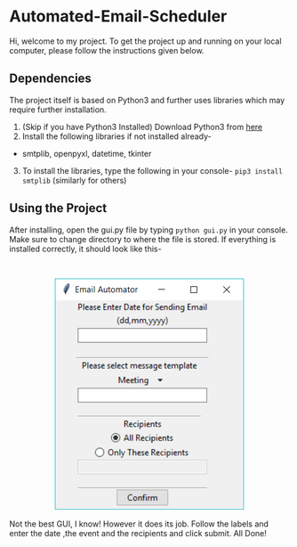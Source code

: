 # Automated-Email-Scheduler

Hi, welcome to my project. To get the project up and running on your local computer, please follow the instructions given below.

## Dependencies
The project itself is based on Python3 and further uses libraries which may require further installation.
1. (Skip if you have Python3 Installed) Download Python3 from [here](https://www.python.org/downloads/)
2. Install the following libraries if not installed already-
* smtplib, openpyxl, datetime, tkinter
3. To install the libraries, type the following in your console- `pip3 install smtplib` (similarly for others)

## Using the Project

After installing, open the gui.py file by typing `python gui.py` in your console. Make sure to change directory to where the file is stored.
If everything is installed correctly, it should look like this-

<br />

<center>
  
 ![Image](https://github.com/ayushgupta321/Automated-Email-Scheduler/blob/master/proj.PNG) 
 
</center>


Not the best GUI, I know! However it does its job. Follow the labels and enter the date ,the event and the recipients and click submit. 
All Done!
